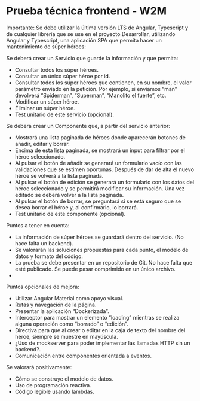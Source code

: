 # Prueba técnica frontend - W2M
 
Importante:
Se debe utilizar la última versión LTS de Angular, Typescript y de cualquier librería que se use en el proyecto.Desarrollar, utilizando Angular y Typescript, una aplicación SPA que permita hacer un mantenimiento de súper héroes:
 
Se deberá crear un Servicio que guarde la información y que permita:
 - Consultar todos los súper héroes.
 - Consultar un único súper héroe por id.
 - Consultar todos los súper héroes que contienen, en su nombre, el valor parámetro enviado en la petición. Por ejemplo, si enviamos “man” devolverá “Spiderman”, “Superman”, “Manolito el fuerte”, etc.
 - Modificar un súper héroe.
 - Eliminar un súper héroe.
 - Test unitario de este servicio (opcional).

Se deberá crear un Componente que, a partir del servicio anterior:
 - Mostrará una lista paginada de héroes donde aparecerán botones de añadir, editar y borrar.
 - Encima de esta lista paginada, se mostrará un input para filtrar por el héroe seleccionado.
 - Al pulsar el botón de añadir se generará un formulario vacío con las validaciones que se estimen oportunas. Después de dar de alta el nuevo héroe se volverá a la lista paginada.
 - Al pulsar el botón de edición se generará un formulario con los datos del héroe seleccionado y se permitirá modificar su información. Una vez editado se deberá volver a la lista paginada.
 - Al pulsar el botón de borrar, se preguntará si se está seguro que se desea borrar el héroe y, al confirmarlo, lo borrará.
 - Test unitario de este componente (opcional). 

Puntos a tener en cuenta:
 - La información de súper héroes se guardará dentro del servicio. (No hace falta un backend).
 - Se valorarán las soluciones propuestas para cada punto, el modelo de datos y formato del código.
 - La prueba se debe presentar en un repositorio de Git. No hace falta que esté publicado. Se puede pasar comprimido en un único archivo.
 - 
Puntos opcionales de mejora:
 - Utilizar Angular Material como apoyo visual.
 - Rutas y navegación de la página.
 - Presentar la aplicación “Dockerizada”.
 - Interceptor para mostrar un elemento “loading” mientras se realiza alguna operación como “borrado” o “edición”.
- Directiva para que al crear o editar en la caja de texto del nombre del héroe, siempre se muestre en mayúscula.
- ¿Uso de mockserver para poder implementar las llamadas HTTP sin un backend?.
- Comunicación entre componentes orientada a eventos.

Se valorará positivamente:
- Cómo se construye el modelo de datos.
- Uso de programación reactiva.
- Código legible usando lambdas.


